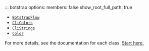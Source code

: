 <!-- prettier-ignore -->
::: botstrap
    options:
      members: false
      show_root_full_path: true

- [`BotstrapFlow`](botstrap-flow)
- [`CliColors`](cli-colors)
- [`CliStrings`](cli-strings)
- [`Color`](color)

For more details, see the documentation for each class. [Start here.](./botstrap-flow)

<link rel="stylesheet" href="../../stylesheets/nav-hidden.css" />
